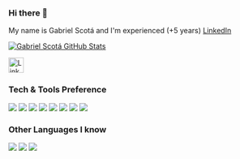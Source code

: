 ### Hi there 👋

My name is Gabriel Scotá and I'm experienced (+5 years) 
[LinkedIn](https://www.linkedin.com/in/gabriel-scot%C3%A1-787518142/)

[![Gabriel Scotá GitHub Stats](https://github-readme-stats.vercel.app/api?username=gabrielscota&show_icons=true&title_color=fff&icon_color=79ff97&text_color=9f9f9f&bg_color=151515)](https://github.com/gabrielscota/github-readme-stats)

<a href="https://www.linkedin.com/in/quadrified"><img src="https://github.com/Quadrified/Quadrified/blob/master/assets/my_svgs/linkedin.svg" width="30px" alt="LinkedIn"></a>


### Tech & Tools Preference

<img src="https://img.shields.io/badge/-Flutter-blue?style=flat&logo=flutter&logoColor=white">
<img src="https://img.shields.io/badge/-Firebase-FFA611?style=flat&logo=firebase&logoColor=FFFFFF">
<img src="https://img.shields.io/badge/-MySQL-F29111?style=flat&logo=mysql&logoColor=FFFFFF">
<img src="http://img.shields.io/badge/-GitLab-000000?style=flat&logo=gitlab&logoColor=FFFFFF">
<img src="http://img.shields.io/badge/-Google%20Cloud%20Platform-4285F4?style=flat&logo=google%20cloud&logoColor=white">
<img src="http://img.shields.io/badge/-Git-F1502F?style=flat&logo=git&logoColor=FFFFFF">
<img src="http://img.shields.io/badge/-Github-000000?style=flat&logo=github&logoColor=FFFFFF">
<img src="http://img.shields.io/badge/-VS%20Code-007ACC?style=flat&logo=visual%20studio%20code&logoColor=white">

### Other Languages I know
<img src="http://img.shields.io/badge/-Java-F89820?style=flat&logo=java&logoColor=white"> <img src="https://img.shields.io/badge/-C%20&%20C++-659ad2?style=flat&logo=c%2B%2B&logoColor=ffffff"> <img src="https://img.shields.io/badge/-Python-black?style=flat&logo=python&logoColor=white"> 